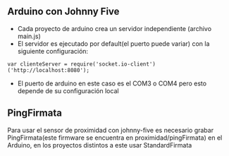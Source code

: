 ## Arduino con Johnny Five
- Cada proyecto de arduino crea un servidor independiente (archivo main.js)
- El servidor es ejecutado por default(el puerto puede variar) con la siguiente configuración:
```
var clienteServer = require('socket.io-client')('http://localhost:8080');
```
- El puerto de arduino en este caso es el COM3 o COM4 pero esto depende de su configuración local

## PingFirmata

Para usar el sensor de proximidad con johnny-five es necesario grabar PingFirmata(este firmware se encuentra en proximidad/pingFirmata) en el Arduino, en los proyectos distintos a este usar StandardFirmata
